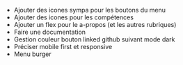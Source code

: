 - Ajouter des icones sympa pour les boutons du menu
- Ajouter des icones pour les compétences
- Ajouter un flex pour le a-propos (et les autres rubriques)
- Faire une documentation
- Gestion couleur bouton linked github suivant mode dark
- Préciser mobile first et responsive
- Menu burger